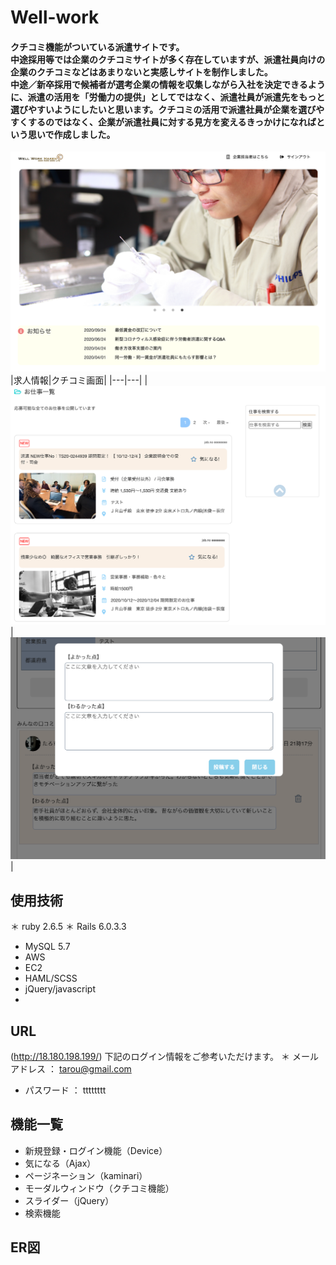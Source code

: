 # Well-work
#### クチコミ機能がついている派遣サイトです。<br>中途採用等では企業のクチコミサイトが多く存在していますが、派遣社員向けの企業のクチコミなどはあまりないと実感しサイトを制作しました。<br>中途／新卒採用で候補者が選考企業の情報を収集しながら入社を決定できるように、派遣の活用を「労働力の提供」としてではなく、派遣社員が派遣先をもっと選びやすいようにしたいと思います。クチコミの活用で派遣社員が企業を選びやすくするのではなく、企業が派遣社員に対する見方を変えるきっかけになればという思いで作成しました。
![イメージ１](image1.png)
|求人情報|クチコミ画面|
|---|---|
|![イメージ２](image2.png)|![イメージ3](image3.png)|

## 使用技術
＊ ruby 2.6.5
＊ Rails 6.0.3.3
* MySQL 5.7
* AWS
 * EC2
* HAML/SCSS
* jQuery/javascript
* 

## URL
(http://18.180.198.199/)
下記のログイン情報をご参考いただけます。
 ＊ メールアドレス ： tarou@gmail.com
 * パスワード    ： tttttttt

## 機能一覧
 * 新規登録・ログイン機能（Device）
 * 気になる（Ajax）
 * ページネーション（kaminari）
 * モーダルウィンドウ（クチコミ機能）
 * スライダー（jQuery）
 * 検索機能
   
## ER図
